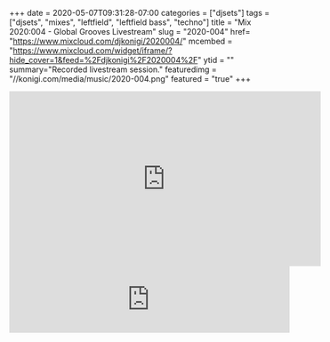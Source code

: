 +++
date = 2020-05-07T09:31:28-07:00
categories = ["djsets"]
tags = ["djsets", "mixes", "leftfield", "leftfield bass", "techno"]
title = "Mix 2020:004 - Global Grooves Livestream"
slug = "2020-004"
href= "https://www.mixcloud.com/djkonigi/2020004/"
mcembed = "https://www.mixcloud.com/widget/iframe/?hide_cover=1&feed=%2Fdjkonigi%2F2020004%2F"
ytid = ""
summary="Recorded livestream session."
featuredimg = "//konigi.com/media/music/2020-004.png"
featured = "true"
+++

<div class="mix"><div class="video" >
<iframe width="560" height="315" src="https://www.youtube.com/embed/OM2x93kgyIc" frameborder="0" allow="accelerometer; autoplay; encrypted-media; gyroscope; picture-in-picture" allowfullscreen></iframe>
</div></div>
 
<iframe width="100%" height="120" src="https://www.mixcloud.com/widget/iframe/?hide_cover=1&feed=%2Fdjkonigi%2F2020004%2F" frameborder="0" ></iframe>
